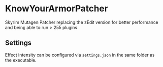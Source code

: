 # KnowYourArmorPatcher
Skyrim Mutagen Patcher replacing the zEdit version for better performance and being able to run > 255 plugins

## Settings
Effect intensity can be configured via `settings.json` in the same folder as the executable.
